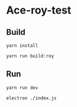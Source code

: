 # Ace-roy-test

## Build

```
yarn install

yarn run build:roy
```

## Run

```
yarn run dev

electron ./index.js
```
